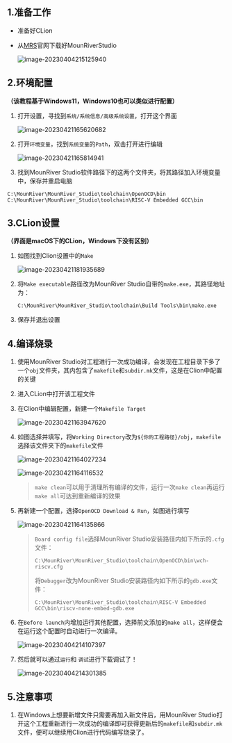 ## 1.准备工作

- 准备好CLion

- 从[MRS](http://www.mounriver.com/download)官网下载好MounRiverStudio

  ![image-20230404215125940](https://img-blog.csdnimg.cn/img_convert/e6cf0762f780c1cbf67136180b56afa6.png)

## 2.环境配置

**（该教程基于Windows11，Windows10也可以类似进行配置）**

1. 打开设置，寻找到`系统/系统信息/高级系统设置`，打开这个界面

   ![image-20230421165620682](https://img-blog.csdnimg.cn/img_convert/b732128f08370e7e5f810338ab4df8e3.png)

2. 打开`环境变量`，找到`系统变量`的`Path`，双击打开进行编辑

   ![image-20230421165814941](https://img-blog.csdnimg.cn/img_convert/c20c4884055e1c6f2c481dc874cc0068.png)

3. 找到MounRiver Studio软件路径下的这两个文件夹，将其路径加入环境变量中，保存并重启电脑

```
C:\MounRiver\MounRiver_Studio\toolchain\OpenOCD\bin
C:\MounRiver\MounRiver_Studio\toolchain\RISC-V Embedded GCC\bin
```

## 3.CLion设置

**（界面是macOS下的CLion，Windows下没有区别）**

1. 如图找到Clion设置中的`Make`

   ![image-20230421181935689](https://img-blog.csdnimg.cn/img_convert/d14ec04c0bf765e7b943c4ed883aee1f.png)

2. 将`Make executable`路径改为MounRiver Studio自带的`make.exe`，其路径地址为：

   `C:\MounRiver\MounRiver_Studio\toolchain\Build Tools\bin\make.exe`

3. 保存并退出设置

## 4.编译烧录

1. 使用MounRiver Studio对工程进行一次成功编译，会发现在工程目录下多了一个`obj`文件夹，其内包含了`makefile`和`subdir.mk`文件，这是在Clion中配置的关键

2. 进入CLion中打开该工程文件

3. 在Clion中编辑配置，新建一个`Makefile Target`

   ![image-20230421163947620](https://img-blog.csdnimg.cn/img_convert/cd5687f034378d34d454469594a6977c.png)

4. 如图选择并填写，将`Working Directory`改为`${你的工程路径}/obj`，`makefile`选择该文件夹下的`makefile`文件

   ![image-20230421164027234](https://img-blog.csdnimg.cn/img_convert/3131faff42b9dacf3c168f5bc3bf91eb.png)

   ![image-20230421164116532](https://img-blog.csdnimg.cn/img_convert/422ea08df1b395ce941fd54e06efcf0d.png)

   > `make clean`可以用于清理所有编译的文件，运行一次`make clean`再运行`make all`可达到重新编译的效果

5. 再新建一个配置，选择`OpenOCD Download & Run`，如图进行填写

   ![image-20230421164135866](https://img-blog.csdnimg.cn/img_convert/718058cb317bc2353fedf41cdae99904.png)

   > `Board config file`选择MounRiver Studio安装路径内如下所示的`.cfg`文件：
   >
   > `C:\MounRiver\MounRiver_Studio\toolchain\OpenOCD\bin\wch-riscv.cfg`
   >
   > 将`Debugger`改为MounRiver Studio安装路径内如下所示的`gdb.exe`文件：
   >
   > `C:\MounRiver\MounRiver_Studio\toolchain\RISC-V Embedded GCC\bin\riscv-none-embed-gdb.exe`

6. 在`Before launch`内增加运行其他配置，选择前文添加的`make all`，这样便会在运行这个配置时自动进行一次编译。

   ![image-20230404214107397](https://img-blog.csdnimg.cn/img_convert/050977f62dffd80d41c246230ac93f5e.png)

7. 然后就可以通过`运行`和 `调试`进行下载调试了！

   ![image-20230404214301385](https://img-blog.csdnimg.cn/img_convert/45ab621af2122e5f56eee622523d7048.png)

## 5.注意事项

1. 在Windows上想要新增文件只需要再加入新文件后，用MounRiver Studio打开这个工程重新进行一次成功的编译即可获得更新后的`makefile`和`subdir.mk`文件，便可以继续用Clion进行代码编写烧录了。
